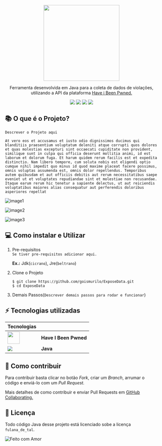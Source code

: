 <div align="center">
    <img height="250px" src="https://user-images.githubusercontent.com/39069727/141044015-1096fb45-8d50-473c-bcfb-73a36bb2b8e5.png" />
    <p>Ferramenta desenvolvida em Java para a coleta de dados de violações, utilizando a API da plataforma <a href="https://haveibeenpwned.com/">Have i Been Pwned.</a></p>
    <img src="https://img.shields.io/badge/Java-ED8B00?style=for-the-badge&logo=java&logoColor=white"/>
    <img src="https://img.shields.io/badge/Maintained%3F-yes-green.svg"/>
    <img src="https://img.shields.io/badge/Ask%20me-anything-1abc9c.svg"/>
    <img src="https://badgen.net/badge/icon/eclipse?icon=eclipse&label"/>
</div>



## :books: O que é o Projeto?

 `Descrever o Projeto aqui`

 `At vero eos et accusamus et iusto odio dignissimos ducimus qui blanditiis praesentium voluptatum deleniti atque corrupti quos dolores et quas molestias excepturi sint occaecati cupiditate non provident, similique sunt in culpa qui officia deserunt mollitia animi, id est laborum et dolorum fuga. Et harum quidem rerum facilis est et expedita distinctio. Nam libero tempore, cum soluta nobis est eligendi optio cumque nihil impedit quo minus id quod maxime placeat facere possimus, omnis voluptas assumenda est, omnis dolor repellendus. Temporibus autem quibusdam et aut officiis debitis aut rerum necessitatibus saepe eveniet ut et voluptates repudiandae sint et molestiae non recusandae. Itaque earum rerum hic tenetur a sapiente delectus, ut aut reiciendis voluptatibus maiores alias consequatur aut perferendis doloribus asperiores repellat`
 

![image1](https://user-images.githubusercontent.com/39069727/141048024-367d1b16-60d5-4a15-aaa9-dbb9a68508ed.jpeg)

![image2](https://user-images.githubusercontent.com/39069727/141048124-5fcc3d71-796a-4cc4-b311-0a6e3ce55ef2.jpeg)

![image3](https://user-images.githubusercontent.com/39069727/141048169-8ae7cc72-5df2-43b7-9a34-21073bea28b0.jpeg)




## :computer: Como instalar e Utilizar

1. Pre-requisitos<br>
    `Se tiver pre-requisitos adicionar aqui.`

    **Ex.:** Jdk(`cicrano`), Jre(`beltrano`)

2. Clone o Projeto

    ``` Shell
    $ git clone https://github.com/goismurilo/ExposeData.git
    $ cd ExposeData
    ```

3. Demais Passos(`Descrever demais passos para rodar e funcionar`)

## :zap: Tecnologias utilizadas

Tecnologias     | ⠀⠀⠀⠀⠀
---------       | ------
<img height="40" src="https://scontent.fbps3-1.fna.fbcdn.net/v/t31.18172-8/23845810_1548684558558612_2279244806994446867_o.png?_nc_cat=100&ccb=1-5&_nc_sid=09cbfe&_nc_eui2=AeEsCZBtrl4_DzCP_u-W2TcYtLAfv2PQ-hu0sB-_Y9D6G28sKBGDtkeoCqAw2zx5E-HqZT9gkrKLLT3gqLMzemRw&_nc_ohc=DLzT3vfjZcIAX-1OJSP&_nc_ht=scontent.fbps3-1.fna&oh=1d681cdfe6667ca15d7b1af12b4a2965&oe=61AF2C12" /> | <strong>Have I Been Pwned</strong>
<img src="https://img.icons8.com/color/48/000000/java-coffee-cup-logo--v2.png"/> | <strong>Java</strong>

## :handshake: Como contribuir 

<p>Para contribuir basta clicar no botão <i>Fork</i>, criar um <i>Branch</i>, arrumar o código e enviá-lo com um <i>Pull Request.</i></p>
<p>
Mais detalhes de como contribuir e enviar Pull Requests em <a href="https://docs.github.com/en/pull-requests/collaborating-with-pull-requests">GitHub Collaborating.</a></p>

## :memo: Licença 

Todo código Java desse projeto está licenciado sobe a licença `fulana_de_tal`.

![Feito com Amor](http://ForTheBadge.com/images/badges/built-with-love.svg
)
